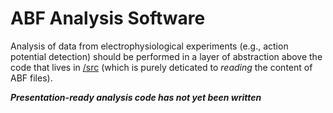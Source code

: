 # ABF Analysis Software
Analysis of data from electrophysiological experiments (e.g., action potential detection) should be performed
in a layer of abstraction above the code that lives in [/src](/src) (which is purely deticated to _reading_
the content of ABF files).

***Presentation-ready analysis code has not yet been written***
